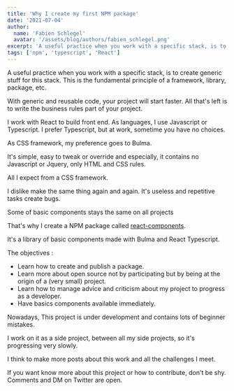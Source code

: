 ```yaml
---
title: 'Why I create my first NPM package'
date: '2021-07-04'
author:
  name: 'Fabien Schlegel'
  avatar: '/assets/blog/authors/fabien_schlegel.png'
excerpt: 'A useful practice when you work with a specific stack, is to create generic stuff for this stack.'
tags: ['npm', 'typescript', 'React']
---
```


A useful practice when you work with a specific stack, is to create generic stuff for this stack. This is the fundamental principle of a framework, library, package, etc.

With generic and reusable code, your project will start faster. All that's left is to write the business rules part of your project.

I work with React to build front end. As languages, I use Javascript or Typescript. I prefer Typescript, but at work, sometime you have no choices.

As CSS framework, my preference goes to Bulma.

It's simple, easy to tweak or override and especially, it contains no Javascript or Jquery, only HTML and CSS rules.

All I expect from a CSS framework.

I dislike make the same thing again and again. It's useless and repetitive tasks create bugs.

Some of basic components stays the same on all projects

That's why I create a NPM package called [react-components](https://www.npmjs.com/package/@the-sleeping-dog/react-components).

It's a library of basic components made with Bulma and React Typescript.

The objectives :

- Learn how to create and publish a package.
- Learn more about open source not by participating but by being at the origin of a (very small) project.
- Learn how to manage advice and criticism about my project to progress as a developer.
- Have basics components available immediately.

Nowadays, This project is under development and contains lots of beginner mistakes.

I work on it as a side project, between all my side projects, so it's progressing very slowly.

I think to make more posts about this work and all the challenges I meet.

If you want know more about this project or how to contribute, don't be shy. Comments and DM on Twitter are open.
